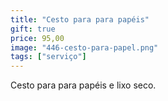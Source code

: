 ```yaml
---
title: "Cesto para para papéis"
gift: true
price: 95,00
image: "446-cesto-para-papel.png"
tags: ["serviço"]
---
```


Cesto para para papéis e lixo seco.
